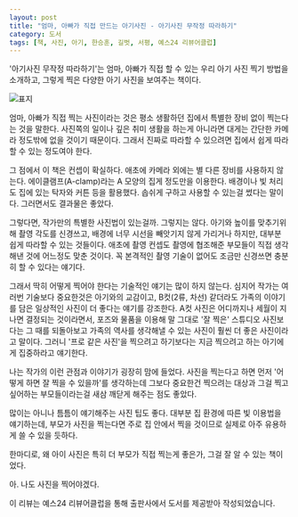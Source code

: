 ```yaml
---
layout: post
title: "엄마, 아빠가 직접 만드는 아기사진 - 아기사진 무작정 따라하기"
category: 도서
tags: [책, 사진, 아기, 한승훈, 길벗, 서평, 예스24 리뷰어클럽]
---
```


'아기사진 무작정 따라하기'는
엄마, 아빠가 직접 할 수 있는 우리 아기 사진 찍기 방법을 소개하고,
그렇게 찍은 다양한 아기 사진을 보여주는 책이다.

![표지](https://lh3.googleusercontent.com/-yh_BDPqaQ3U/WjE-LjLZVyI/AAAAAAAAcJE/eN8pjxbnZ0ETb_c98laftbdnT9hsZbV5wCE0YBhgL/s480/how-to-photograph-a-baby-at-home-book.jpg)

엄마, 아빠가 직접 찍는 사진이라는 것은
평소 생활하던 집에서
특별한 장비 없이 찍는다는 것을 말한다.
사진쪽의 일이나 깊은 취미 생활을 하는게 아니라면
대게는 간단한 카메라 정도밖에 없을 것이기 때문이다.
그래서 진짜로 따라할 수 있으려면
집에서 쉽게 따라할 수 있는 정도여야 한다.

그 점에서 이 책은 컨셉이 확실하다.
애초에 카메라 외에는 별 다른 장비를 사용하지 않는다.
에이클램프(A-clamp)라는 A 모양의 집게 정도만을 이용한다.
배경이나 빛 처리도 집에 있는 탁자와 커튼 등을 활용했다.
솝쉬게 구하고 사용할 수 있는걸 썼다는 말이다.
그러면서도 결과물은 좋았다.

그렇다면, 작가만의 특별한 사진법이 있는걸까.
그렇지는 않다.
아기와 높이를 맞추기위해 촬영 각도를 신경쓰고,
배경에 너무 시선을 빼앗기지 않게 가리거나 하지만,
대부분 쉽게 따라할 수 있는 것들이다.
애초에 촬영 컨셉도 촬영에 협조해준 부모들이 직접 생각해낸 것에 어느정도 맞춘 것이다.
꼭 본격적인 촬영 기술이 없어도 조금만 신경쓰면 충분히 할 수 있다는 얘기다.

그래서 딱히 어떻게 찍어야 한다는 기술적인 얘기는 많이 하지 않는다.
심지어 작가는 여러번 기술보다 중요한것은 아기와의 교감이고,
B컷(2류, 차선) 같더라도 가족의 이야기를 담은 일상적인 사진이 더 좋다는 얘기를 강조한다.
A컷 사진은 어디까지나 세월이 지나면 결정되는 것이라면서,
포즈와 물품을 이용해 말 그대로 '잘 찍은' 스튜디오 사진보다는
그 때를 되돌아보고 가족의 역사를 생각해낼 수 있는 사진이
훨씬 더 좋은 사진이라고 말이다.
그러니 '프로 같은 사진'을 찍으려고 하기보다는
지금 찍으려고 하는 아기에게 집중하라고 얘기한다.

나는 작가의 이런 관점과 이야기가 굉장히 맘에 들었다.
사진을 찍는다고 하면 먼저 '어떻게 하면 잘 찍을 수 있을까'를 생각하는데
그보다 중요한건 찍으려는 대상과 그걸 찍고싶어하는 부모들이라는걸
새삼 깨닫게 해주는 점도 좋았다.

많이는 아니나 틈틈이 얘기해주는 사진 팁도 좋다.
대부분 집 환경에 따른 빛 이용법을 얘기하는데,
부모가 사진을 찍는다면 주로 집 안에서 찍을 것이므로
실제로 아주 유용하게 쓸 수 있을 듯하다.

한마디로,
왜 아이 사진은 특히 더 부모가 직접 찍는게 좋은가,
그걸 잘 알 수 있는 책이었다.

아. 나도 사진을 찍어야겠다.



<div class="im im-info">
이 리뷰는 예스24 리뷰어클럽을 통해 출판사에서 도서를 제공받아 작성되었습니다.
</div>
